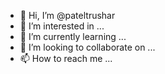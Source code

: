 - 👋 Hi, I’m @pateltrushar
- 👀 I’m interested in ...
- 🌱 I’m currently learning ...
- 💞️ I’m looking to collaborate on ...
- 📫 How to reach me ...

<!---
pateltrushar/pateltrushar is a ✨ special ✨ repository because its `README.md` (this file) appears on your GitHub profile.
You can click the Preview link to take a look at your changes.
--->
